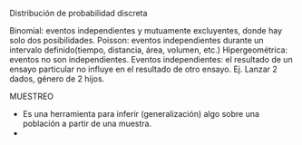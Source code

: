 Distribución de probabilidad discreta

Binomial: eventos independientes y mutuamente excluyentes, donde hay solo dos posibilidades.
Poisson: eventos independientes durante un intervalo definido(tiempo, distancia, área, volumen, etc.)
Hipergeométrica: eventos no son independientes.
Eventos independientes: el resultado de un ensayo particular no influye en el resultado de otro ensayo. Ej. Lanzar 2 dados, género de 2 hijos.

MUESTREO
- Es una herramienta para inferir (generalización) algo sobre una población a partir de una muestra.
- 